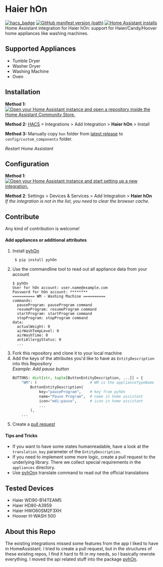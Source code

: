 # Haier hOn
[![hacs_badge](https://img.shields.io/badge/HACS-Default-41BDF5.svg)](https://github.com/hacs/integration)
[![GitHub manifest version (path)](https://img.shields.io/github/manifest-json/v/andre0512/hon?color=g&filename=custom_components%2Fhon%2Fmanifest.json)](https://github.com/Andre0512/hon/releases/latest)
[![Home Assistant installs](https://img.shields.io/badge/dynamic/json?color=41BDF5&label=usage&suffix=%20installs&cacheSeconds=15600&url=https://analytics.home-assistant.io/custom_integrations.json&query=$.hon.total)](https://analytics.home-assistant.io/)  
Home Assistant integration for Haier hOn: support for Haier/Candy/Hoover home appliances like washing machines.
## Supported Appliances
- Tumble Dryer
- Washer Dryer
- Washing Machine
- Oven

## Installation
**Method 1:** [![Open your Home Assistant instance and open a repository inside the Home Assistant Community Store.](https://my.home-assistant.io/badges/hacs_repository.svg)](https://my.home-assistant.io/redirect/hacs_repository/?owner=Andre0512&repository=hon&category=integration)

**Method 2:** [HACS](https://hacs.xyz/) > Integrations > Add Integration > **Haier hOn** > Install  

**Method 3:** Manually copy `hon` folder from [latest release](https://github.com/Andre0512/hon/releases/latest) to `config/custom_components` folder.

_Restart Home Assistant_

## Configuration

**Method 1**: [![Open your Home Assistant instance and start setting up a new integration.](https://my.home-assistant.io/badges/config_flow_start.svg)](https://my.home-assistant.io/redirect/config_flow_start/?domain=hon)

**Method 2**: Settings > Devices & Services > Add Integration > **Haier hOn**  
_If the integration is not in the list, you need to clear the browser cache._

## Contribute
Any kind of contribution is welcome!
#### Add appliances or additional attributes
1. Install [pyhOn](https://github.com/Andre0512/pyhOn)
   ```commandline
    $ pip install pyhOn
    ```
2. Use the commandline tool to read out all appliance data from your account
    ```commandline
    $ pyhOn
    User for hOn account: user.name@example.com
    Password for hOn account: ********
    ========== WM - Washing Machine ==========
    commands:
      pauseProgram: pauseProgram command
      resumeProgram: resumeProgram command
      startProgram: startProgram command
      stopProgram: stopProgram command
    data:
      actualWeight: 0
      airWashTempLevel: 0
      airWashTime: 0
      antiAllergyStatus: 0
      ...
    ```
3. Fork this repository and clone it to your local machine
4. Add the keys of the attributes you'd like to have as `EntityDescription` into this Repository  
   _Example: Add pause button_
    ```python
    BUTTONS: dict[str, tuple[ButtonEntityDescription, ...]] = {
        "WM": (                        # WM is the applianceTypeName
            ButtonEntityDescription(
                key="pauseProgram",    # key from pyhOn
                name="Pause Program",  # name in home assistant
                icon="mdi:pause",      # icon in home assistant
                ...
            ),
        ...
    ```
5. Create a [pull request](https://github.com/Andre0512/hon/pulls)

#### Tips and Tricks
- If you want to have some states humanreadable, have a look at the `translation_key` parameter of the `EntityDescription`.
- If you need to implement some more logic, create a pull request to the underlying library. There we collect special requirements in the `appliances` directory.
- Use [pyhOn](https://github.com/Andre0512/pyhOn)s translate command to read out the official translations 

## Tested Devices
- Haier WD90-B14TEAM5
- Haier HD80-A3959
- Haier HWO60SM2F3XH
- Hoover H-WASH 500

## About this Repo
The existing integrations missed some features from the app I liked to have in HomeAssistant.
I tried to create a pull request, but in the structures of these existing repos, I find it hard to fit in my needs, so I basically rewrote everything. 
I moved the api related stuff into the package [pyhOn](https://github.com/Andre0512/pyhOn).
